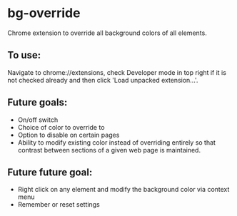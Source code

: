 bg-override
===========

Chrome extension to override all background colors of all elements.

## To use:
Navigate to chrome://extensions, check Developer mode in top right if it is not checked already and then click 'Load unpacked extension...'.

## Future goals:
- On/off switch
- Choice of color to override to
- Option to disable on certain pages
- Ability to modify existing color instead of overriding entirely so that contrast between sections of a given web page is maintained.

## Future future goal:
- Right click on any element and modify the background color via
context menu
- Remember or reset settings

